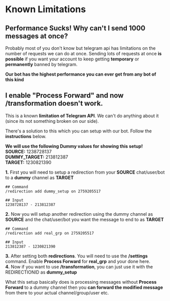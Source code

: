 # Known Limitations
## Performance Sucks! Why can't I send 1000 messages at once?

Probably most of you don't know but telegram api has limitations on the number of requests we can do at once. Sending lots of requests at once <B>is possible</B> if you want your account to keep getting <b>temporary</b> or <b>permanently</b> banned by telegram.  

__Our bot has the highest performance you can ever get from any bot of this kind__

## I enable "Process Forward" and now /transformation doesn't work.

This is a known <b>limitation of Telegram API</b>. We can't do anything about it (since its not something broken on our side).

There's a solution to this which you can setup with our bot. Follow the <b>instructions</b> below.

__We will use the following Dummy values for showing this setup!__  
__SOURCE:__ 1238728137  
__DUMMY_TARGET:__ 213812387  
__TARGET:__ 1230821390   


__1.__ First you will need to setup a redirection from your <b>SOURCE</b> chat/user/bot to a <B>dummy</B> channel as <B>TARGET</B>  

```nohighlight
## Command
/redirection add dummy_setup on 2759205517

## Input
1238728137 - 213812387
```

__2.__ Now you will setup another redirection using the dummy channel as <B>SOURCE</B> and the chat/user/bot you want the message to end to as <b>TARGET</b>  

```nohighlight
## Command
/redirection add real_grp on 2759205517

## Input
213812387 - 1230821390
```

__3.__ After setting both <B>redirections</B>. You will need to use the <b>/settings</b> command. Enable <b>Process Forward</b> for <B>real_grp</B> and your done here.  
__4.__ Now if you want to use <B>/transformation</B>, you can just use it with the REDIRECTIONID as <b>dummy_setup</b>

What this setup basically does is processing messages without <b>Process Forward</b> to a dummy channel then you <b>can forward the modified message</b> from there to your actual channel/group/user etc.
